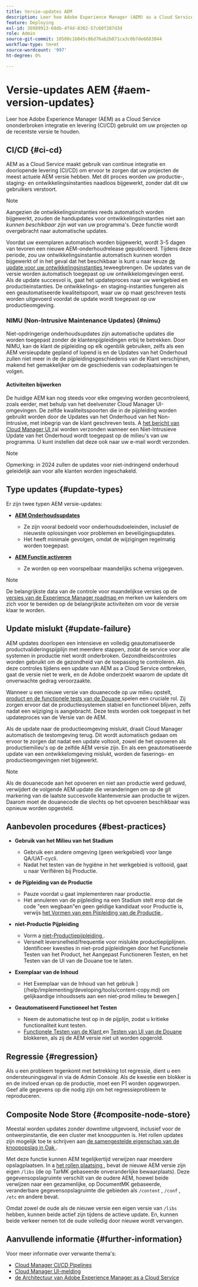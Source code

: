 ```yaml
---
title: Versie-updates AEM
description: Leer hoe Adobe Experience Manager (AEM) as a Cloud Service ononderbroken integratie en levering (CI/CD) gebruikt om uw projecten op de recentste versie te houden.
feature: Deploying
exl-id: 36989913-69db-4f4d-8302-57c60f387d3d
role: Admin
source-git-commit: 10580c1b045c86d76ab2b871ca3c0b7de6683044
workflow-type: tm+mt
source-wordcount: '997'
ht-degree: 0%

---
```



# Versie-updates AEM {#aem-version-updates}

Leer hoe Adobe Experience Manager (AEM) as a Cloud Service ononderbroken integratie en levering (CI/CD) gebruikt om uw projecten op de recentste versie te houden.

## CI/CD {#ci-cd}

AEM as a Cloud Service maakt gebruik van continue integratie en doorlopende levering (CI/CD) om ervoor te zorgen dat uw projecten de meest actuele AEM versie hebben. Met dit proces worden uw productie-, staging- en ontwikkelingsinstanties naadloos bijgewerkt, zonder dat dit uw gebruikers verstoort.

>[!NOTE]
> Aangezien de ontwikkelingsinstanties reeds automatisch worden bijgewerkt, zouden de handupdates voor ontwikkelingsinstanties niet aan _kunnen beschikbaar zijn wat_ van uw programma&#39;s. Deze functie wordt overgebracht naar automatische updates.

Voordat uw exemplaren automatisch worden bijgewerkt, wordt 3-5 dagen van tevoren een nieuwe AEM-onderhoudrelease gepubliceerd. Tijdens deze periode, zou uw ontwikkelingsinstantie automatisch kunnen worden bijgewerkt of in het geval dat het beschikbaar is kunt u naar keuze [ de update voor uw ontwikkelingsinstanties ](/help/implementing/cloud-manager/manage-environments.md#updating-dev-environment) teweegbrengen. De updates van de versie worden automatisch toegepast op uw ontwikkelomgevingen eerst. Als de update succesvol is, gaat het updateproces naar uw werkgebied en productieinstanties. De ontwikkelings- en staging-instanties fungeren als een geautomatiseerde kwaliteitspoort, waar uw op maat geschreven tests worden uitgevoerd voordat de update wordt toegepast op uw productieomgeving.

### NIMU (Non-Intrusive Maintenance Updates) {#nimu}

Niet-opdringerige onderhoudsupdates zijn automatische updates die worden toegepast zonder de klantenpijpleidingen erbij te betrekken.
Door NIMU, kan de klant de pijpleiding op elk ogenblik gebruiken, zelfs als een AEM versieupdate gepland of lopend is en de Updates van het Onderhoud zullen niet meer in de de pijpleidingsgeschiedenis van de Klant verschijnen, makend het gemakkelijker om de geschiedenis van codeplaatsingen te volgen.

#### Activiteiten bijwerken

De huidige AEM kan nog steeds voor elke omgeving worden gecontroleerd, zoals eerder, met behulp van het deelvenster Cloud Manager UI-omgevingen. De zelfde kwaliteitsspoorten die in de pijpleiding worden gebruikt worden door de Updates van het Onderhoud van het Non-Intrusive, met inbegrip van de klant geschreven tests.
A [ het bericht van Cloud Manager UI ](/help/implementing/cloud-manager/notifications.md) zal worden verzonden wanneer een Niet-Intrusieve Update van het Onderhoud wordt toegepast op de milieu&#39;s van uw programma. U kunt instellen dat deze ook naar uw e-mail wordt verzonden.

>[!NOTE]
>
> Opmerking: in 2024 zullen de updates voor niet-indringend onderhoud geleidelijk aan voor alle klanten worden ingeschakeld.


## Type updates {#update-types}

Er zijn twee typen AEM versie-updates:

* [**AEM Onderhoudsupdates**](/help/release-notes/maintenance/latest.md)

   * Ze zijn vooral bedoeld voor onderhoudsdoeleinden, inclusief de nieuwste oplossingen voor problemen en beveiligingsupdates.
   * Het heeft minimale gevolgen, omdat de wijzigingen regelmatig worden toegepast.

* [**AEM Functie activeren**](/help/release-notes/release-notes-cloud/release-notes-current.md)

   * Ze worden op een voorspelbaar maandelijks schema vrijgegeven.

>[!NOTE]
>
> De belangrijkste data van de controle voor maandelijkse versies op de [ versies van de Experience Manager roadmap ](https://experienceleague.adobe.com/docs/experience-manager-release-information/aem-release-updates/update-releases-roadmap.html#aem-as-cloud-service) en merken uw kalenders om zich voor te bereiden op de belangrijkste activiteiten om voor de versie klaar te worden.

## Update mislukt {#update-failure}

AEM updates doorlopen een intensieve en volledig geautomatiseerde productvalideringspijplijn met meerdere stappen, zodat de service voor alle systemen in productie niet wordt onderbroken. Gezondheidscontroles worden gebruikt om de gezondheid van de toepassing te controleren. Als deze controles tijdens een update van AEM as a Cloud Service ontbreken, gaat de versie niet te werk, en de Adobe onderzoekt waarom de update dit onverwachte gedrag veroorzaakte.

Wanneer u een nieuwe versie van douanecode op uw milieu opstelt, [ product en de functionele tests van de Douane ](/help/implementing/cloud-manager/overview-test-results.md#functional-testing) spelen een cruciale rol. Zij zorgen ervoor dat de productiesystemen stabiel en functioneel blijven, zelfs nadat een wijziging is aangebracht. Deze tests worden ook toegepast in het updateproces van de Versie van de AEM.

Als de update naar de productieomgeving mislukt, draait Cloud Manager automatisch de testomgeving terug. Dit wordt automatisch gedaan om ervoor te zorgen dat nadat een update voltooit, zowel de het opvoeren als productiemilieu&#39;s op de zelfde AEM versie zijn.
En als een geautomatiseerde update van een ontwikkelomgeving mislukt, worden de faserings- en productieomgevingen niet bijgewerkt.

>[!NOTE]
>
>Als de douanecode aan het opvoeren en niet aan productie werd geduwd, verwijdert de volgende AEM update die veranderingen om op de git markering van de laatste succesvolle klantenversie aan productie te wijzen. Daarom moet de douanecode die slechts op het opvoeren beschikbaar was opnieuw worden opgesteld.

## Aanbevolen procedures {#best-practices}

* **Gebruik van het Milieu van het Stadium**
   * Gebruik een andere omgeving (geen werkgebied) voor lange QA/UAT-cycli.
   * Nadat het testen van de hygiëne in het werkgebied is voltooid, gaat u naar Verifiëren bij Productie.

* **de Pijpleiding van de Productie**
   * Pauze voordat u gaat implementeren naar productie.
   * Het annuleren van de pijpleiding na een Stadium stelt erop dat de code &quot;een wegbaan&quot;en geen geldige kandidaat voor Productie is, verwijs [ het Vormen van een Pijpleiding van de Productie ](/help/implementing/cloud-manager/configuring-pipelines/configuring-production-pipelines.md).

* **niet-Productie Pijpleiding**
   * Vorm a [ niet-Productiepijpleiding ](/help/implementing/cloud-manager/configuring-pipelines/configuring-non-production-pipelines.md#full-stack-code).
   * Versnelt leversnelheid/frequentie voor mislukte productiepijplijnen. Identificeer kwesties in niet-prod pijpleidingen door het Functionele Testen van het Product, het Aangepast Functioneren Testen, en het Testen van de UI van de Douane toe te laten.

* **Exemplaar van de Inhoud**
   * Het Exemplaar van de Inhoud van het gebruik ](/help/implementing/developing/tools/content-copy.md) om gelijkaardige inhoudssets aan een niet-prod milieu te bewegen.[

* **Geautomatiseerd Functioneel het Testen**
   * Neem de automatische test op in de pijplijn, zodat u kritieke functionaliteit kunt testen.
   * [ Functionele Testen van de Klant ](/help/implementing/cloud-manager/functional-testing.md#custom-functional-testing) en [ Testen van UI van de Douane ](/help/implementing/cloud-manager/functional-testing.md#custom-ui-testing) blokkeren, als zij de AEM versie niet uit worden opgerold.

## Regressie {#regression}

Als u een probleem tegenkomt met betrekking tot regressie, dient u een ondersteuningsgeval in via de Admin Console. Als de kwestie een blokker is en de invloed ervan op de productie, moet een P1 worden opgeworpen. Geef alle gegevens op die nodig zijn om het regressieprobleem te reproduceren.

## Composite Node Store {#composite-node-store}

Meestal worden updates zonder downtime uitgevoerd, inclusief voor de ontwerpinstantie, die een cluster met knooppunten is. Het rollen updates zijn mogelijk toe te schrijven aan [ de samengestelde eigenschap van de knoopopslag in Oak ](https://jackrabbit.apache.org/oak/docs/nodestore/compositens.html).

Met deze functie kunnen AEM tegelijkertijd verwijzen naar meerdere opslagplaatsen. In a [ het rollen plaatsing ](/help/implementing/deploying/overview.md#how-rolling-deployments-work), bevat de nieuwe AEM versie zijn eigen `/libs` (de op TarMK gebaseerde onveranderlijke bewaarplaats). Deze gegevensopslagruimte verschilt van de oudere AEM, hoewel beide verwijzen naar een gezamenlijke, op DocumentMK gebaseerde, veranderbare gegevensopslagruimte die gebieden als `/content` , `/conf` , `/etc` en andere bevat.

Omdat zowel de oude als de nieuwe versie een eigen versie van `/libs` hebben, kunnen beide actief zijn tijdens de actieve update. En, kunnen beide verkeer nemen tot de oude volledig door nieuwe wordt vervangen.

## Aanvullende informatie {#further-information}

Voor meer informatie over verwante thema&#39;s:

* [Cloud Manager CI/CD Pipelines](/help/implementing/cloud-manager/configuring-pipelines/introduction-ci-cd-pipelines.md)
* [Cloud Manager UI-melding](/help/implementing/cloud-manager/notifications.md)
* [de Architectuur van Adobe Experience Manager as a Cloud Service](/help/overview/architecture.md)
